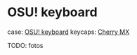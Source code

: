 # OSU! keyboard

case: [OSU! keyboard](https://www.printables.com/model/628771-osu-mechanical-keyboard-pro-micro)
keycaps: [Cherry MX](https://www.printables.com/model/1008083-cherry-mx-keycap)

TODO: fotos
